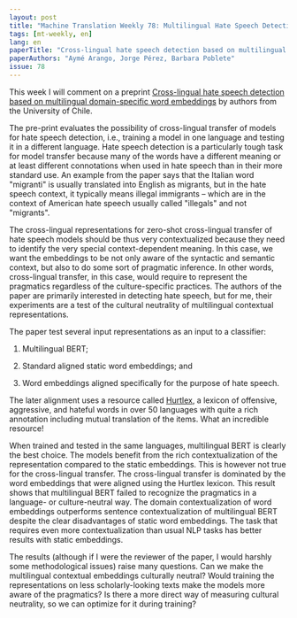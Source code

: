 ```yaml
---
layout: post
title: "Machine Translation Weekly 78: Multilingual Hate Speech Detection"
tags: [mt-weekly, en]
lang: en
paperTitle: "Cross-lingual hate speech detection based on multilingual domain-specific word embeddings"
paperAuthors: "Aymé Arango, Jorge Pérez, Barbara Poblete"
issue: 78
---
```


This week I will comment on a preprint [Cross-lingual hate speech detection
based on multilingual domain-specific word
embeddings](https://arxiv.org/pdf/2104.14728.pdf) by authors from the
University of Chile.

The pre-print evaluates the possibility of cross-lingual transfer of models for
hate speech detection, i.e., training a model in one language and testing it in
a different language. Hate speech detection is a particularly tough task for
model transfer because many of the words have a different meaning or at least
different connotations when used in hate speech than in their more standard
use. An example from the paper says that the Italian word "migranti" is usually
translated into English as migrants, but in the hate speech context, it
typically means illegal immigrants – which are in the context of American hate
speech usually called "illegals" and not "migrants".

The cross-lingual representations for zero-shot cross-lingual transfer of hate
speech models should be thus very contextualized because they need to identify
the very special context-dependent meaning. In this case, we want the
embeddings to be not only aware of the syntactic and semantic context, but also
to do some sort of pragmatic inference. In other words, cross-lingual transfer,
in this case, would require to represent the pragmatics regardless of the
culture-specific practices. The authors of the paper are primarily interested
in detecting hate speech, but for me, their experiments are a test of the
cultural neutrality of multilingual contextual representations.

The paper test several input representations as an input to a classifier:

1. Multilingual BERT;

2. Standard aligned static word embeddings; and

3. Word embeddings aligned specifically for the purpose of hate speech.

The later alignment uses a resource called
[Hurtlex](https://github.com/valeriobasile/hurtlex), a lexicon of offensive,
aggressive, and hateful words in over 50 languages with quite a rich annotation
including mutual translation of the items. What an incredible resource!

When trained and tested in the same languages, multilingual BERT is clearly the
best choice. The models benefit from the rich contextualization of the
representation compared to the static embeddings. This is however not true for
the cross-lingual transfer. The cross-lingual transfer is dominated by the word
embeddings that were aligned using the Hurtlex lexicon. This result shows that
multilingual BERT failed to recognize the pragmatics in a language- or
culture-neutral way. The domain contextualization of word embeddings
outperforms sentence contextualization of multilingual BERT despite the clear
disadvantages of static word embeddings. The task that requires even more
contextualization than usual NLP tasks has better results with static
embeddings.

The results (although if I were the reviewer of the paper, I would harshly some
methodological issues) raise many questions. Can we make the multilingual
contextual embeddings culturally neutral? Would training the representations on
less scholarly-looking texts make the models more aware of the pragmatics? Is
there a more direct way of measuring cultural neutrality, so we can optimize
for it during training?
